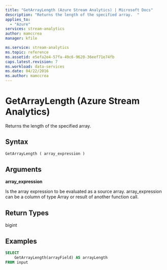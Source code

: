 ```yaml
---
title: "GetArrayLength (Azure Stream Analytics) | Microsoft Docs"
description: "Returns the length of the specified array.  "
applies_to: 
  - "Azure"
services: stream-analytics
author: mamccrea
manager: kfile

ms.service: stream-analytics
ms.topic: reference
ms.assetid: e5efa2e4-57fa-49c6-9620-36eef71e74fb
caps.latest.revision: 7
ms.workload: data-services
ms.date: 04/22/2016
ms.author: mamccrea
---
```

# GetArrayLength (Azure Stream Analytics)
  Returns the length of the specified array.  
  
 ## Syntax  
  
```SQL   
GetArrayLength ( array_expression )  
```  
  
## Arguments  
 **array_expression**  
  
 Is the array expression to be evaluated as a source array. array_expression can be a column of type Array or result of another function call.  
  
## Return Types  
 bigint  
  
## Examples  
  
```SQL  
SELECT   
    GetArrayLength(arrayField) AS arrayLength  
FROM input  
  
```  
  
  

